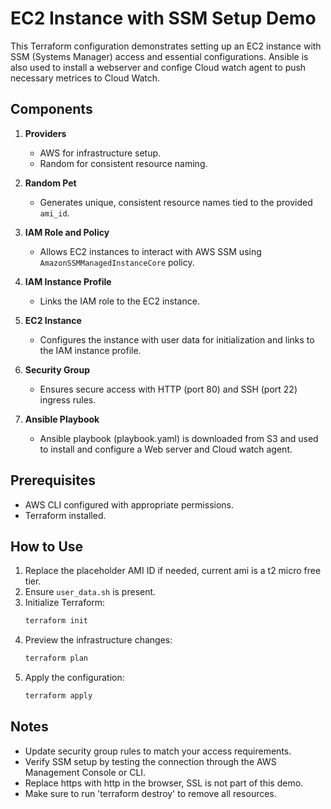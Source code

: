 # EC2 Instance with SSM Setup Demo

This Terraform configuration demonstrates setting up an EC2 instance with SSM (Systems Manager) access and essential configurations. 
Ansible is also used to install a webserver and confige Cloud watch agent to push necessary metrices to Cloud Watch. 

## Components

1. **Providers**
   - AWS for infrastructure setup.
   - Random for consistent resource naming.

2. **Random Pet**
   - Generates unique, consistent resource names tied to the provided `ami_id`.

3. **IAM Role and Policy**
   - Allows EC2 instances to interact with AWS SSM using `AmazonSSMManagedInstanceCore` policy.

4. **IAM Instance Profile**
   - Links the IAM role to the EC2 instance.

5. **EC2 Instance**
   - Configures the instance with user data for initialization and links to the IAM instance profile.

6. **Security Group**
   - Ensures secure access with HTTP (port 80) and SSH (port 22) ingress rules.

7. **Ansible Playbook**
    - Ansible playbook (playbook.yaml) is downloaded from S3 and used to install and configure a Web server and Cloud watch agent.


## Prerequisites

- AWS CLI configured with appropriate permissions.
- Terraform installed.

## How to Use

1. Replace the placeholder AMI ID if needed, current ami is a t2 micro free tier.
2. Ensure `user_data.sh` is present.
3. Initialize Terraform:
   ```bash
   terraform init
   ```
4. Preview the infrastructure changes:
   ```bash
   terraform plan
   ```
5. Apply the configuration:
   ```bash
   terraform apply
   ```

## Notes

- Update security group rules to match your access requirements.
- Verify SSM setup by testing the connection through the AWS Management Console or CLI.
- Replace https with http in the browser, SSL is not part of this demo.
- Make sure to run 'terraform destroy' to remove all resources.
